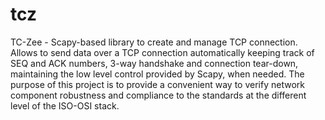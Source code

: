 # tcz
TC-Zee - Scapy-based library to create and manage TCP connection. Allows to send data over a TCP connection automatically keeping track of SEQ and ACK numbers, 3-way handshake and connection tear-down, maintaining the low level control provided by Scapy, when needed. The purpose of this project is to provide a convenient way to verify network component robustness and compliance to the standards at the different level of the ISO-OSI stack.
